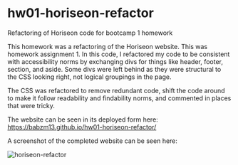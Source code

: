 # hw01-horiseon-refactor
Refactoring of Horiseon code for bootcamp 1 homework

This homework was a refactoring of the Horiseon website. This was homework assignment 1. In this code, I refactored my code to be consistent with accessibility norms by exchanging divs for things like header, footer, section, and aside. Some divs were left behind as they were structural to the CSS looking right, not logical groupings in the page.

The CSS was refactored to remove redundant code, shift the code around to make it follow readability and findability norms, and commented in places that were tricky.

The website can be seen in its deployed form here: https://babzm13.github.io/hw01-horiseon-refactor/

A screenshot of the completed website can be seen here:

![horiseon-refactor](https://user-images.githubusercontent.com/17171574/159986620-0256bdab-9fc4-484c-bcd0-98c582f55f5e.png)
